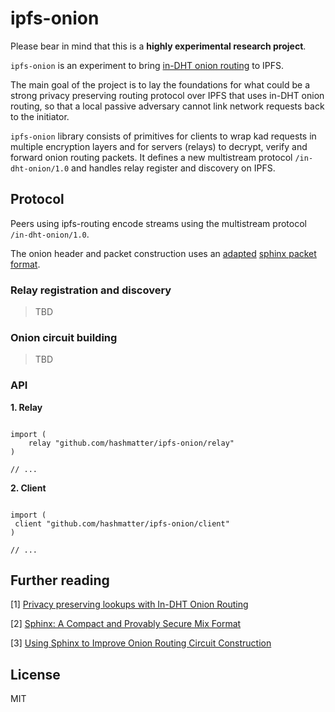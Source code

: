 # ipfs-onion

Please bear in mind that this is a **highly experimental research project**.
	
`ipfs-onion` is an experiment to bring [in-DHT onion routing](https://github.com/gpestana/notes/blob/master/research/metadata_resistant_dht/onion_routing_paper/onion_routing_dht.pdf) to
IPFS. 

The main goal of the project is to lay the foundations for what could be a
strong privacy preserving routing protocol over IPFS that uses in-DHT onion routing, 
so that a local passive adversary cannot link network requests back to the 
initiator.

`ipfs-onion` library consists of primitives for clients to wrap kad requests in
multiple encryption layers and for servers (relays) to decrypt,
verify and forward onion routing packets. It defines a new multistream protocol
`/in-dht-onion/1.0` and handles relay register and discovery on IPFS.

## Protocol

Peers using ipfs-routing encode streams using the multistream protocol 
`/in-dht-onion/1.0`.

The onion header and packet construction uses an [adapted](https://eprint.iacr.org/2009/628.pdf) [sphinx packet format](https://cypherpunks.ca/~iang/pubs/Sphinx_Oakland09.pdf).

### Relay registration and discovery

> TBD

### Onion circuit building

> TBD

### API

**1. Relay**

```golang

import (
	relay "github.com/hashmatter/ipfs-onion/relay"
)

// ...
```

**2. Client**

```golang

import (
 client "github.com/hashmatter/ipfs-onion/client"
)

// ...
```


## Further reading

[1] [Privacy preserving lookups with In-DHT Onion Routing](https://github.com/gpestana/notes/blob/master/research/metadata_resistant_dht/onion_routing_paper/onion_routing_dht.pdf/)

[2] [Sphinx: A Compact and Provably Secure Mix Format](https://cypherpunks.ca/~iang/pubs/Sphinx_Oakland09.pdf)

[3] [Using Sphinx to Improve Onion Routing Circuit Construction](https://eprint.iacr.org/2009/628.pdf)

## License

MIT
